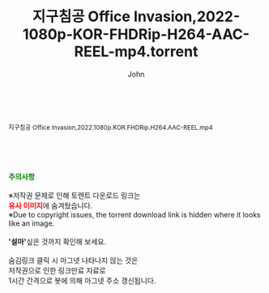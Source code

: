 ﻿---
layout: post
title:  "지구침공 Office Invasion,2022-1080p-KOR-FHDRip-H264-AAC-REEL-mp4.torrent"
author: John
categories: [ 영화 ]
tags: [  ]
image:  
description: "지구침공 Office Invasion,2022-1080p-KOR-FHDRip-H264-AAC-REEL-mp4 torrent 정보 공유"
toc: true
toc_sticky: true
---

<br>
<div class="view-img">
<a class="view_image" href="http://torrentmobile61.com/bbs/view_image.php?fn=%2Fdata%2Ffile%2Fmovie%2F3735183265_u5qXDz9g_faa35359558c227a3941fd7115719a0ead47854d.jpg" target="_blank"><img alt="" class="img-tag" content="http://torrentmobile61.com/data/file/movie/3735183265_u5qXDz9g_faa35359558c227a3941fd7115719a0ead47854d.jpg" itemprop="image" src="http://torrentmobile61.com/data/file/movie/3735183265_u5qXDz9g_faa35359558c227a3941fd7115719a0ead47854d.jpg"/></a><a class="view_image" href="http://torrentmobile61.com/bbs/view_image.php?fn=%2Fdata%2Ffile%2Fmovie%2F3735183265_FiO5gXyA_bbba594f71fa1af7dc6df2fcc11de4b2e78600d4.jpg" target="_blank"><img alt="" class="img-tag" content="http://torrentmobile61.com/data/file/movie/3735183265_FiO5gXyA_bbba594f71fa1af7dc6df2fcc11de4b2e78600d4.jpg" itemprop="image" src="http://torrentmobile61.com/data/file/movie/3735183265_FiO5gXyA_bbba594f71fa1af7dc6df2fcc11de4b2e78600d4.jpg"/></a></div><div class="view-content" itemprop="description">
<p><span style="font-size:12px;">지구침공 Office Invasion,2022.1080p.KOR.FHDRip.H264.AAC-REEL.mp4</span> </p> </div>
    
<br><br><br>
<p data-ke-size="size16"><b><span style="color: green;">주의사항</span></b><br /><br />※저작권 문제로 인해 토렌트 다운로드 링크는<br /><b><span style="color: red;">유사 이미지</span></b>에 숨겨뒀습니다.<br />※Due to copyright issues, the torrent download link is hidden where it looks like an image.<br /><br /><b>'설마'</b>싶은 것까지 확인해 보세요.<br /><br />숨김링크 클릭 시 마그넷 나타나지 않는 것은<br />저작권으로 인한 링크만료 자료로<br />1시간 간격으로 봇에 의해 마그넷 주소 갱신됩니다.</p>
